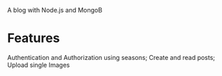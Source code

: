 A blog with Node.js and MongoB

# Features
Authentication and Authorization using seasons;
Create and read posts;
Upload single Images
